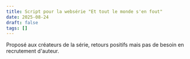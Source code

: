 ```yaml
---
title: Script pour la websérie "Et tout le monde s'en fout"
date: 2025-08-24
draft: false
tags: []
---
```

Proposé aux créateurs de la série, retours positifs mais pas de besoin en recrutement d'auteur.